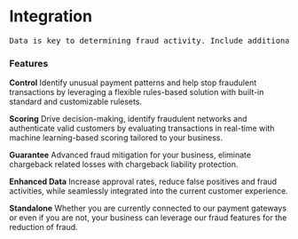 # Integration

<pre>Data is key to determining fraud activity. Include additional customer, card and or device information can significantly improve scoring performance. Learn about what attributes are most effective in the evaluation of fraud.</pre>

### Features

**Control**
Identify unusual payment patterns and help stop fraudulent transactions by leveraging a flexible rules-based solution with built-in standard and customizable rulesets.

**Scoring**
Drive decision-making, identify fraudulent networks and authenticate valid customers by evaluating transactions in real-time with machine learning-based scoring tailored to your business.

**Guarantee**
Advanced fraud mitigation for your business, eliminate chargeback related losses with chargeback liability protection. 

**Enhanced Data**
Increase approval rates, reduce false positives and fraud activities, while seamlessly integrated into the current customer experience. 

**Standalone**
Whether you are currently connected to our payment gateways or even if you are not, your business can leverage our fraud features for the reduction of fraud. 


